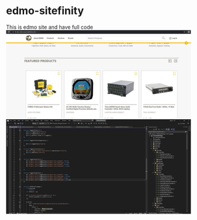 # edmo-sitefinity
This is edmo site and have full code
![Alt Text](https://github.com/edmoSource/edmo-sitefinity/blob/main/edmo.jpg)
![Full Project](https://github.com/edmoSource/edmo-sitefinity/blob/main/1.jpeg)
